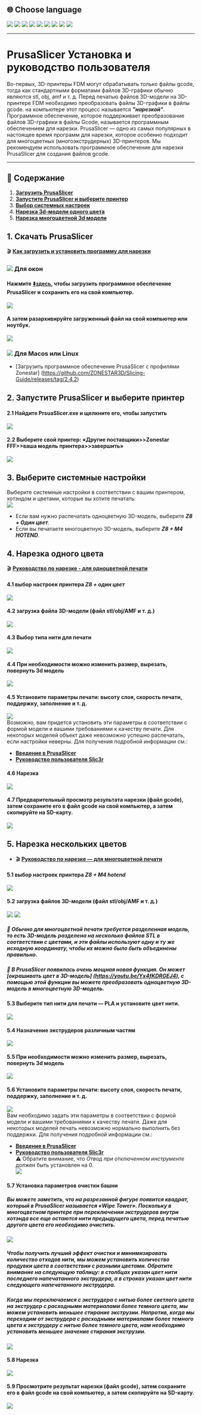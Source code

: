 ## <a id="choose-language">:globe_with_meridians: Choose language </a>
[![](../lanpic/EN.png)](https://github.com/ZONESTAR3D/Z8P/tree/main/Z8P-MK2/4-SlicingGuide/readme.md)
[![](../lanpic/ES.png)](https://github.com/ZONESTAR3D/Z8P/tree/main/Z8P-MK2/4-SlicingGuide/readme-es.md)
[![](../lanpic/PT.png)](https://github.com/ZONESTAR3D/Z8P/tree/main/Z8P-MK2/4-SlicingGuide/readme-pt.md)
[![](../lanpic/FR.png)](https://github.com/ZONESTAR3D/Z8P/tree/main/Z8P-MK2/4-SlicingGuide/readme-fr.md)
[![](../lanpic/DE.png)](https://github.com/ZONESTAR3D/Z8P/tree/main/Z8P-MK2/4-SlicingGuide/readme-de.md)
[![](../lanpic/IT.png)](https://github.com/ZONESTAR3D/Z8P/tree/main/Z8P-MK2/4-SlicingGuide/readme-it.md)
[![](../lanpic/RU.png)](https://github.com/ZONESTAR3D/Z8P/tree/main/Z8P-MK2/4-SlicingGuide/readme-ru.md)
[![](../lanpic/JP.png)](https://github.com/ZONESTAR3D/Z8P/tree/main/Z8P-MK2/4-SlicingGuide/readme-jp.md)
[![](../lanpic/KR.png)](https://github.com/ZONESTAR3D/Z8P/tree/main/Z8P-MK2/4-SlicingGuide/readme-kr.md)
<!-- [![](../lanpic/SA.png)](https://github.com/ZONESTAR3D/Z8P/tree/main/Z8P-MK2/4-SlicingGuide/readme-ar.md) -->

----
# PrusaSlicer Установка и руководство пользователя
Во-первых, 3D-принтеры FDM могут обрабатывать только файлы gcode, тогда как стандартными форматами файлов 3D-графики обычно являются stl, obj, amf и т. д. Перед печатью файлов 3D-модели на 3D-принтере FDM необходимо преобразовать файлы 3D-графики в файлы gcode. на компьютере этот процесс называется ***"нарезкой"***. Программное обеспечение, которое поддерживает преобразование файлов 3D-графики в файлы Gcode, называется программным обеспечением для нарезки.
PrusaSlicer — одно из самых популярных в настоящее время программ для нарезки, которое особенно подходит для многоцветных (многоэкструдерных) 3D-принтеров. Мы рекомендуем использовать программное обеспечение для нарезки PrusaSlicer для создания файлов gcode.

----
## :book: Содержание
1. **[Загрузить PrusaSlicer](#a1)**
2. **[Запустите PrusaSlicer и выберите принтер](#a2)**
3. **[Выбор системных настроек](#a3)**
4. **[Нарезка 3d-модели одного цвета](#a4)**
5. **[Нарезка многоцветной 3d модели](#a5)**

## <a id="a1">1. Скачать PrusaSlicer</a>
:clapper: [**Как загрузить и установить программу для нарезки**](https://youtu.be/SgyXD-kQIeo)
### ![](./pic/win.png) Для окон
#### Нажмите [:arrow_down:**здесь**](https://github.com/ZONESTAR3D/Slicing-Guide/releases/tag/PrusaSlicer2.4.2), чтобы загрузить программное обеспечение PrusaSlicer и сохранить его на свой компьютер.
![](./pic/download.gif)
#### А затем разархивируйте загруженный файл на свой компьютер или ноутбук.
![](./pic/unzip.png)
### ![](./pic/macos.png) Для Macos или Linux
- [Загрузить программное обеспечение PrusaSlicer с профилями Zonestar] (https://github.com/ZONESTAR3D/Slicing-Guide/releases/tag/2.4.2)

## <a id="a2">2. Запустите PrusaSlicer и выберите принтер </a>
#### 2.1 Найдите PrsuaSlicer.exe и щелкните его, чтобы запустить
![](./pic/run1.png)
#### 2.2 Выберите свой принтер: «Другие поставщики>>Zonestar FFF>>ваша модель принтера>>завершить»
![](./pic/run2.png)

## <a id="a3">3. Выберите системные настройки</a>
Выберите системные настройки в соответствии с вашим принтером, хотэндом и цветами, которые вы хотите печатать:    
![](./pic/run3.png)    
- Если вам нужно распечатать одноцветную 3D-модель, выберите ***Z8 + Один цвет***.  
- Если вы печатаете многоцветную 3D-модель, выберите ***Z8 + M4 HOTEND***.

## <a id="a4">4. Нарезка одного цвета</a>
:clapper: [**Руководство по нарезке - для одноцветной печати**](https://youtu.be/g-YSgV44Rik)
#### 4.1 выбор настроек принтера *Z8 + один цвет*
![](./pic/slicing1C-1.png)
#### 4.2 загрузка файла 3D-модели (файл stl/obj/AMF и т. д.)
![](./pic/slicing1C-2.png)
#### 4.3 Выбор типа нити для печати
![](./pic/slicing1C-3.png)
#### 4.4 При необходимости можно изменить размер, вырезать, повернуть 3d модель
![](./pic/slicing1C-4.png)
#### 4.5 Установите параметры печати: высоту слоя, скорость печати, поддержку, заполнение и т. д.
![](./pic/slicing1C-5.png)     
Возможно, вам придется установить эти параметры в соответствии с формой модели и вашими требованиями к качеству печати. Для некоторых моделей объект даже невозможно успешно распечатать, если настройки неверны. Для получения подробной информации см.:
- [**Введение в PrusaSlicer**](https://www.prusa3d.com/page/prusaslicer_424/)
- [**Руководство пользователя Slic3r**](https://manual.slic3r.org/)
#### 4.6 Нарезка
![](./pic/slicing1C-6.png)
#### 4.7 Предварительный просмотр результата нарезки (файл gcode), затем сохраните его в файл gcode на свой компьютер, а затем скопируйте на SD-карту.
![](./pic/slicing1C-7.png)

## <a id="a5">5. Нарезка нескольких цветов </a>
- :clapper: [**Руководство по нарезке — для многоцветной печати**](https://youtu.be/AIKrszmxvE4)
#### 5.1 выбор настроек принтера *Z8 + M4 hotend*
![](./pic/slicingM4-1.png)
#### 5.2 загрузка файлов 3D-модели (файл stl/obj/AMF и т. д.)
![](./pic/slicingM4-2.png) ![](./pic/slicingM4-21.png)
##### :memo: Обычно для многоцветной печати требуется разделенная модель, то есть 3D-модель разделена на несколько файлов STL в соответствии с цветами, и эти файлы используют одну и ту же исходную координату, чтобы их можно было быть объединены правильно.
##### :star2: В PrusaSlicer появилась очень мощная новая функция. Он может [окрашивать цвет в 3D-модель] (https://youtu.be/Yx4fKDRGEJ4), с помощью этой функции вы можете преобразовать одноцветную 3D-модель в многоцветную 3D-модель.
#### 5.3 Выберите тип нити для печати — PLA и установите цвет нити.
![](./pic/slicingM4-3.png)
#### 5.4 Назначение экструдеров различным частям
![](./pic/slicingM4-4.png)
#### 5.5 При необходимости можно изменить размер, вырезать, повернуть 3d модель
![](./pic/slicingM4-5.png)
#### 5.6 Установите параметры печати: высоту слоя, скорость печати, поддержку, заполнение и т. д.
![](./pic/slicingM4-6.png)    
Вам необходимо задать эти параметры в соответствии с формой модели и вашими требованиями к качеству печати. Даже для некоторых моделей печать невозможно нормально выполнить без поддержки. Для получения подробной информации см.:
- [**Введение в PrusaSlicer**](https://www.prusa3d.com/page/prusaslicer_424/)
- [**Руководство пользователя Slic3r**](https://manual.slic3r.org/)    
:warning: Обратите внимание, что *Отвод при отключенном инструменте* должен быть установлен на 0.   
![](./pic/slicingM4-7.jpg)
#### 5.7 Установка параметров очистки башни
##### Вы можете заметить, что на разрезанной фигуре появится квадрат, который в PrusaSlicer называется «Wipe Tower». Поскольку в многоцветном принтере при переключении экструдеров внутри хотэнда все еще остаются нити предыдущего цвета, перед печатью другого цвета его необходимо очистить.
![](./pic/slicingM4-71.png)
##### Чтобы получить лучший эффект очистки и минимизировать количество отходов нити, мы можем установить количество продувки цвета в соответствии с разными цветами. Обратите внимание на следующую таблицу: в столбцах указан цвет нити последнего напечатанного экструдера, а в строках указан цвет нити следующего напечатанного экструдера.
##### Когда мы переключаемся с экструдера с нитью более светлого цвета на экструдер с расходными материалами более темного цвета, мы можем установить меньшее стирание экструзии. Напротив, когда мы переходим от экструдера с расходными материалами более темного цвета к экструдеру с нитью более темного цвета, нам необходимо установить меньшее значение стирания экструзии.
![](./pic/slicingM4-72.png)
#### 5.8 Нарезка
![](./pic/slicingM4-8.png)
#### 5.9 Просмотрите результат нарезки (файл gcode), затем сохраните его в файл gcode на свой компьютер, а затем скопируйте на SD-карту.
![](./pic/slicingM4-9.png)

